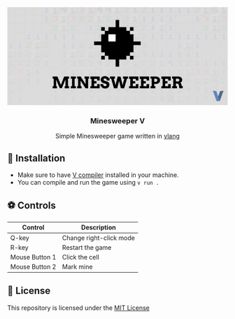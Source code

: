 <div align="center">
  <img src="./assets/banner.png" alt="banner" />
  <h3>Minesweeper V</h3>
  <p>Simple Minesweeper game written in <a href="https://vlang.io">vlang</a></p>
</div>

## 📩 Installation

- Make sure to have [V compiler](https://vlang.io/) installed in your machine.
- You can compile and run the game using `v run .`

## ⚽ Controls

|Control        |Description              |
|---------------|-------------------------|
|Q-key          |Change right-click mode  |
|R-key          |Restart the game         |
|Mouse Button 1 |Click the cell           |
|Mouse Button 2 |Mark mine                |

## 📄 License
This repository is licensed under the [MIT License](./LICENSE)
